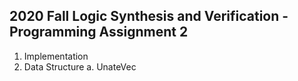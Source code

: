 ## 2020 Fall Logic Synthesis and Verification - Programming Assignment 2

1. Implementation
  1. Data Structure
    a. UnateVec
